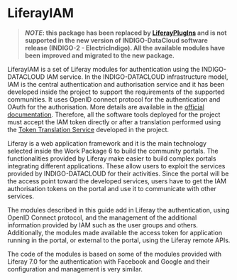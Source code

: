 # LiferayIAM



>__*NOTE*: this package has been replaced by [LiferayPlugIns][1] and is not supported in the new version
>of INDIGO-DataCloud software release (INDIGO-2 - ElectricIndigo). All the available modules have been improved and
>migrated to the new package.__


LiferayIAM is a set of Liferay modules for authentication using the INDIGO-DATACLOUD IAM service.
In the INDIGO-DATACLOUD infrastructure model, IAM is the central authentication and authorisation
service and it has been developed inside the project to support the requirements of the supported communities.
It uses OpenID connect protocol for the authentication and OAuth for the authorisation.
More details are available in the [official documentation][2]. Therefore, all the software tools deployed for
the project must accept the IAM token directly or after a translation performed using the
[Token Translation Service][3] developed in the project.


Liferay is a web application framework and it is the main technology selected inside the
Work Package 6 to build the community portals. The functionalities provided by Liferay
make easier to build complex portals integrating different applications. These
allow users to exploit the services provided by INDIGO-DATACLOUD for their activities.
Since the portal will be the access point toward the developed services, users have to get the IAM authorisation
tokens on the portal and use it to communicate with other services.

The modules described in this guide add in Liferay the authentication, using OpenID Connect protocol,
and the management of the additional information provided by IAM such as
the user groups and others. Additionally, the modules made available the access
token for application running in the portal, or external to the portal, using the
Liferay remote APIs.


The code of the modules is based on some of the modules provided with Liferay 7.0
for the authentication with Facebook and Google and their configuration and management
is very similar.

[1]: https://github.com/indigo-dc/LiferayPlugIns
[2]: https://www.gitbook.com/book/indigo-dc/iam/details
[3]: https://www.gitbook.com/book/indigo-dc/token-translation-service/details
